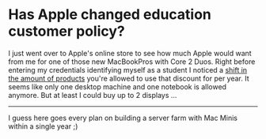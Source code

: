 # Has Apple changed education customer policy?

I just went over to Apple's online store to see how much Apple would want from me for one of those new MacBookPros with Core 2 Duos. Right before entering my credentials identifying myself as a student I noticed a [shift in the amount of products](http://store.apple.com/Apple/WebObjects/AtInd) you're allowed to use that discount for per year. It seems like only one desktop machine and one notebook is allowed anymore. But at least I could buy up to 2 displays ... 

-------------------------------



I guess here goes every plan on building a server farm with Mac Minis within a single year ;)